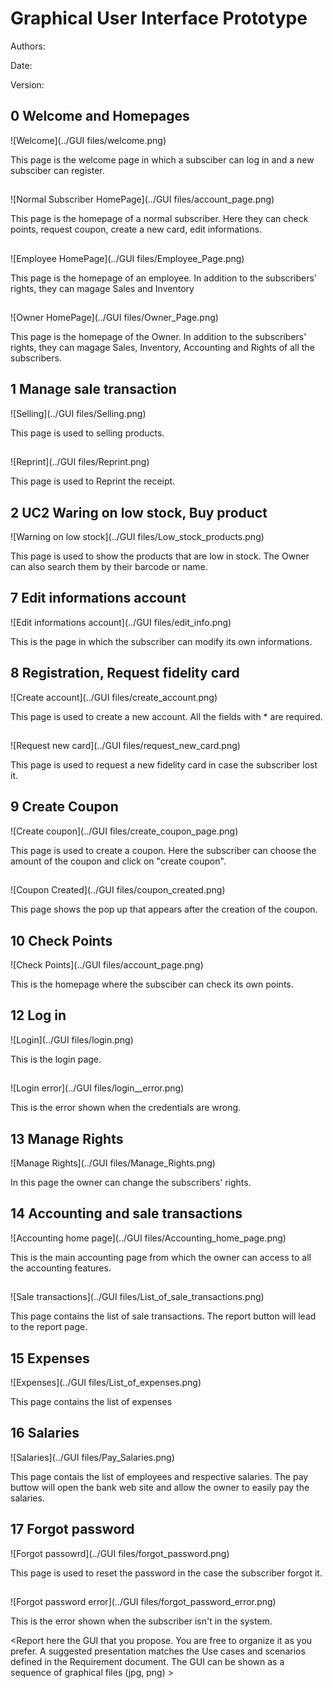 # Graphical User Interface Prototype  

Authors:

Date:

Version:

## 0 Welcome and Homepages 

![Welcome](../GUI files/welcome.png)

This page is the welcome page in which a subsciber can log in and a new subsciber can register. 
##
![Normal Subscriber HomePage](../GUI files/account_page.png)

This page is the homepage of a normal subscriber. Here they can check points, request coupon, create a new card, edit informations.
##
![Employee HomePage](../GUI files/Employee_Page.png)

This page is the homepage of an employee. In addition to the subscribers' rights, they can magage Sales and Inventory
##
![Owner HomePage](../GUI files/Owner_Page.png)

This page is the homepage of the Owner. In addition to the subscribers' rights, they can magage Sales, Inventory, Accounting and Rights of all the subscribers.

## 1 Manage sale transaction

![Selling](../GUI files/Selling.png)

This page is used to selling products.
##
![Reprint](../GUI files/Reprint.png)

This page is used to Reprint the receipt.

## 2 UC2 Waring on low stock, Buy product

![Warning on low stock](../GUI files/Low_stock_products.png)

This page is used to show the products that are low in stock. The Owner can also search them by their barcode or name.

## 7 Edit informations account

![Edit informations account](../GUI files/edit_info.png)

This is the page in which the subscriber can modify its own informations.


## 8 Registration, Request fidelity card

![Create account](../GUI files/create_account.png)

This page is used to create a new account. All the fields with * are required. 
##
![Request new card](../GUI files/request_new_card.png)

This page is used to request a new fidelity card in case the subscriber lost it.

## 9 Create Coupon

![Create coupon](../GUI files/create_coupon_page.png)

This page is used to create a coupon. Here the subscriber can choose the amount of the coupon and click on "create coupon".
##
![Coupon Created](../GUI files/coupon_created.png)

This page shows the pop up that appears after the creation of the coupon.

## 10 Check Points

![Check Points](../GUI files/account_page.png)

This is the homepage where the subsciber can check its own points.


## 12 Log in 

![Login](../GUI files/login.png)

This is the login page.
##
![Login error](../GUI files/login__error.png)

This is the error shown when the credentials are wrong.


## 13 Manage Rights

![Manage Rights](../GUI files/Manage_Rights.png)

In this page the owner can change the subscribers' rights.

## 14 Accounting and sale transactions
![Accounting home page](../GUI files/Accounting_home_page.png)

This is the main accounting page from which the owner can access to all the accounting features.
##
![Sale transactions](../GUI files/List_of_sale_transactions.png)

This page contains the list of sale transactions. The report button will lead to the report page.

## 15 Expenses
![Expenses](../GUI files/List_of_expenses.png)

This page contains the list of expenses

## 16 Salaries
![Salaries](../GUI files/Pay_Salaries.png)

This page contais the list of employees and respective salaries. The pay buttow will open the bank web site and allow the owner to easily pay the salaries.

## 17 Forgot password

![Forgot passowrd](../GUI files/forgot_password.png)

This page is used to reset the password in the case the subscriber forgot it.
##
![Forgot password error](../GUI files/forgot_password_error.png)

This is the error shown when the subscriber isn't in the system.

\<Report here the GUI that you propose. You are free to organize it as you prefer. A suggested presentation matches the Use cases and scenarios defined in the Requirement document. The GUI can be shown as a sequence of graphical files (jpg, png)  >

